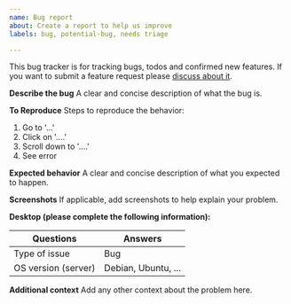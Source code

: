 ```yaml
---
name: Bug report
about: Create a report to help us improve
labels: bug, potential-bug, needs triage

---
```


This bug tracker is for tracking bugs, todos and confirmed new features.
If you want to submit a feature request please
[discuss about it](https://github.com/monarc-project/stats-service/discussions).


**Describe the bug**
A clear and concise description of what the bug is.


**To Reproduce**
Steps to reproduce the behavior:
1. Go to '...'
2. Click on '....'
3. Scroll down to '....'
4. See error


**Expected behavior**
A clear and concise description of what you expected to happen.


**Screenshots**
If applicable, add screenshots to help explain your problem.


**Desktop (please complete the following information):**

| Questions                               | Answers
|-----------------------------------------|--------------------
| Type of issue                           | Bug
| OS version (server)                     | Debian, Ubuntu, ...


**Additional context**
Add any other context about the problem here.
